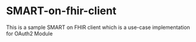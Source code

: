 # SMART-on-fhir-client
This is a sample SMART on FHIR client which is a use-case implementation for OAuth2 Module
